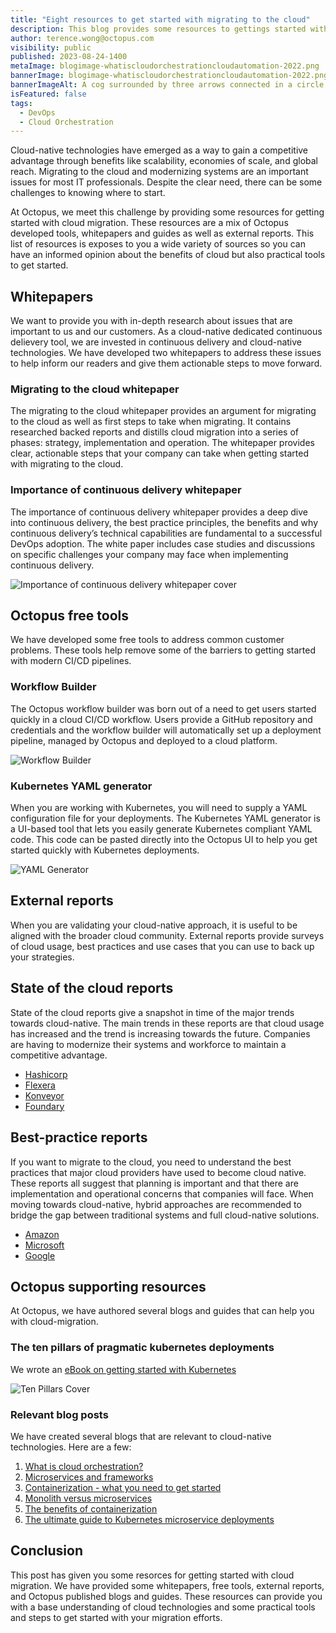```yaml
---
title: "Eight resources to get started with migrating to the cloud"
description: This blog provides some resources to gettings started with migrating to the cloud. We supply some whitepapers, free tools, external reports, and Octopus authored blogs and guides to help users be informed about the cloud and get started.
author: terence.wong@octopus.com
visibility: public
published: 2023-08-24-1400
metaImage: blogimage-whatiscloudorchestrationcloudautomation-2022.png
bannerImage: blogimage-whatiscloudorchestrationcloudautomation-2022.png
bannerImageAlt: A cog surrounded by three arrows connected in a circle sits amongst clouds
isFeatured: false
tags:
  - DevOps
  - Cloud Orchestration
---
```


Cloud-native technologies have emerged as a way to gain a competitive advantage through benefits like scalability, economies of scale, and global reach. Migrating to the cloud and modernizing systems are an important issues for most IT professionals. Despite the clear need, there can be some challenges to knowing where to start.

At Octopus, we meet this challenge by providing some resources for getting started with cloud migration. These resources are a mix of Octopus developed tools, whitepapers and guides as well as external reports. This list of resources is exposes to you a wide variety of sources so you can have an informed opinion about the benefits of cloud but also practical tools to get started.

## Whitepapers

We want to provide you with in-depth research about issues that are important to us and our customers. As a cloud-native dedicated continuous delievery tool, we are invested in continuous delivery and cloud-native technologies. We have developed two whitepapers to address these issues to help inform our readers and give them actionable steps to move forward.

### Migrating to the cloud whitepaper

The migrating to the cloud whitepaper provides an argument for migrating to the cloud as well as first steps to take when migrating. It contains researched backed reports and distills cloud migration into a series of phases: strategy, implementation and operation. The whitepaper provides clear, actionable steps that your company can take when getting started with migrating to the cloud.

### Importance of continuous delivery whitepaper

The importance of continuous delivery whitepaper provides a deep dive into continuous delivery, the best practice principles, the benefits and why continuous delivery’s technical capabilities are fundamental to a successful DevOps adoption. The white paper includes case studies and  discussions on specific challenges your company may face when implementing continuous delivery.

![Importance of continuous delivery whitepaper cover](importance-of-continuous-delivery-white-paper.png)

## Octopus free tools

We have developed some free tools to address common customer problems. These tools help remove some of the barriers to getting started with modern CI/CD pipelines.

### Workflow Builder

The Octopus workflow builder was born out of a need to get users started quickly in a cloud CI/CD workflow. Users provide a GitHub repository and credentials and the workflow builder will automatically set up a deployment pipeline, managed by Octopus and deployed to a cloud platform.

![Workflow Builder](workflowbuilder.png "width=500")

### Kubernetes YAML generator

When you are working with Kubernetes, you will need to supply a YAML configuration file for your deployments. The Kubernetes YAML generator is a UI-based tool that lets you easily generate Kubernetes compliant YAML code. This code can be pasted directly into the Octopus UI to help you get started quickly with Kubernetes deployments.

![YAML Generator](yaml-generator.png "width=500")

## External reports

When you are validating your cloud-native approach, it is useful to be aligned with the broader cloud community. External reports provide surveys of cloud usage, best practices and use cases that you can use to back up your strategies.

## State of the cloud reports

State of the cloud reports give a snapshot in time of the major trends towards cloud-native. The main trends in these reports are that cloud usage has increased and the trend is increasing towards the future. Companies are having to modernize their systems and workforce to maintain a competitive advantage.

- [Hashicorp](https://www.hashicorp.com/state-of-the-cloud)
- [Flexera](https://resources.flexera.com/web/pdf/Flexera-State-of-the-Cloud-Report-2022.pdf)
- [Konveyor](https://www.konveyor.io/modernization-report/?utm_source=thenewstack&utm_medium=website&utm_campaign=platform)
- [Foundary](https://resources.foundryco.com/download/cloud-computing-executive-summary)

## Best-practice reports

If you want to migrate to the cloud, you need to understand the best practices that major cloud providers have used to become cloud native. These reports all suggest that planning is important and that there are implementation and operational concerns that companies will face. When moving towards cloud-native, hybrid approaches are recommended to bridge the gap between traditional systems and full cloud-native solutions.

- [Amazon](https://pages.awscloud.com/rs/112-TZM-766/images/AWS_Migration_8_Best_Practices_ebook_final.pdf)
- [Microsoft](https://azure.microsoft.com/en-au/migration/migration-journey/#how-to-migrate)
- [Google](https://cloud.google.com/architecture/migration-to-gcp-getting-started)

## Octopus supporting resources

At Octopus, we have authored several blogs and guides that can help you with cloud-migration. 

### The ten pillars of pragmatic kubernetes deployments

We wrote an [eBook on getting started with Kubernetes](https://github.com/OctopusDeploy/TenPillarsK8s/releases/tag/0.1.269-main) 

![Ten Pillars Cover](Kubernetescover.png)

### Relevant blog posts

We have created several blogs that are relevant to cloud-native technologies. Here are a few:

1. [What is cloud orchestration?](https://octopus.com/blog/what-is-cloud-orchestration)
1. [Microservices and frameworks](https://octopus.com/blog/microservices-and-frameworks)
1. [Containerization - what you need to get started](https://octopus.com/blog/get-started-containers)
1. [Monolith versus microservices](https://octopus.com/blog/monoliths-vs-microservices)
1. [The benefits of containerization](https://octopus.com/blog/benefits-of-containerization)
1. [The ultimate guide to Kubernetes microservice deployments](https://octopus.com/blog/ultimate-guide-to-k8s-microservice-deployments)

## Conclusion

This post has given you some resorces for getting started with cloud migration. We have provided some whitepapers, free tools, external reports, and Octopus published blogs and guides. These resources can provide you with a base understanding of cloud technologies and some practical tools and steps to get started with your migration efforts. 